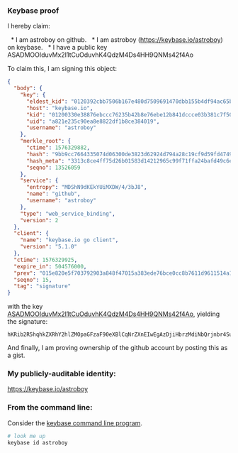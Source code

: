 ### Keybase proof

I hereby claim:

  * I am astroboy on github.
  * I am astroboy (https://keybase.io/astroboy) on keybase.
  * I have a public key ASADMOOIduvMx2I1tCuOduvhK4QdzM4Ds4HH9QNMs42f4Ao

To claim this, I am signing this object:

```json
{
  "body": {
    "key": {
      "eldest_kid": "0120392cbb7506b167e480d7509691470dbb155b4df94ac65bf08e20be5f712127ad0a",
      "host": "keybase.io",
      "kid": "01200330e38876ebccc76235b42b8e76ebe12b841dccce03b381c7f5034cb38d9fe00a",
      "uid": "a821e235c90ea8e8822df1b8ce384019",
      "username": "astroboy"
    },
    "merkle_root": {
      "ctime": 1576329882,
      "hash": "9bb9cc7664335074d06300de3823d62924d794a28c19cf9d59fd474984cc607263f18b9e85d527e63eeefb477196decdd30ba8dcbf33cfdd303cbf9d38ceebc9",
      "hash_meta": "3313c8ce4ff75d26b01583d14212965c99f71ffa24bafd49c6e555818d43e166",
      "seqno": 13526059
    },
    "service": {
      "entropy": "MDShN9dKEkYUiMXDW/4/3bJ8",
      "name": "github",
      "username": "astroboy"
    },
    "type": "web_service_binding",
    "version": 2
  },
  "client": {
    "name": "keybase.io go client",
    "version": "5.1.0"
  },
  "ctime": 1576329925,
  "expire_in": 504576000,
  "prev": "015e820e5f703792903a848f47015a383ede76bce0cc8b7611d9611514a14584",
  "seqno": 15,
  "tag": "signature"
}
```

with the key [ASADMOOIduvMx2I1tCuOduvhK4QdzM4Ds4HH9QNMs42f4Ao](https://keybase.io/astroboy), yielding the signature:

```
hKRib2R5hqhkZXRhY2hlZMOpaGFzaF90eXBlCqNrZXnEIwEgAzDjiHbrzMdiNbQrjnbr4SuEHczOA7OBx/UDTLONn+AKp3BheWxvYWTESpcCD8QgAV6CDl9wN5KQOoSPRwFaOD7edrzgzIt2EdlhFRShRYTEIKQF8Tg5Royznbm0VmK5sFQAPYT4sXOgCtoC+0ZfQ4HwAgHCo3NpZ8RAZgID9S6DMQvM48vbUZtDgw1ebaCmp2MVyR3SSPUtZLsBBLCw50PntTjAbDc2EzYCk+qC8gySV0XvcB3FttQVCKhzaWdfdHlwZSCkaGFzaIKkdHlwZQildmFsdWXEIOrF5+CqybXxm6TLyAehU3F5fz+Gh64XrrAG9GhI5siMo3RhZ80CAqd2ZXJzaW9uAQ==

```

And finally, I am proving ownership of the github account by posting this as a gist.

### My publicly-auditable identity:

https://keybase.io/astroboy

### From the command line:

Consider the [keybase command line program](https://keybase.io/download).

```bash
# look me up
keybase id astroboy
```
